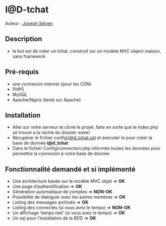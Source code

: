# I@D-tchat

Auteur : [Joseph Selven](https://github.com/Darksel)

## Description

* le but est de créer un tchat, construit sur un modele MVC object maison, sans framework

## Pré-requis
* une connexion internet (pour les CDN)
* PHP5
* MySQL
* Apache/Ngnix (testé sur Apache)

## Installation
* Aller sur votre serveur et cloné le projet, faite en sorte que le index.php se trouve a la racine du dossier www/ 
* Récupérer le fichier config/i@d_tchat.sql et éxecuter le pour créer la base de donnée **i@d_tchat**
* Dans le fichier Config/connection.php informée toutes les données pour permettre la connexion à votre base de donnée

## Fonctionnalité demandé et si implémenté
* Une architecture basée sur le modèle MVC objet => **OK**
* Une page d’authentification => **OK**
* Génération automatique de comptes => **NON-OK**
* Possibilité de dialoguer avec les autres membres => **OK**
* Listing des messages archivés => **OK**
* Listing des connectés (si vous avez le temps) => **NON-OK**
* Un affichage ‘temps réel’ (si vous avez le temps) => **OK**
* Un sql pour l’installation de la BDD => **OK**
